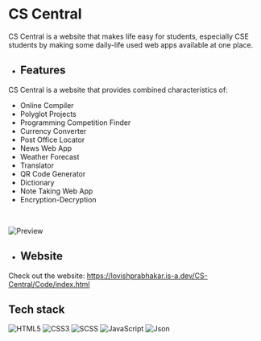 # CS Central
CS Central is a website that makes life easy for students, especially CSE students by making some daily-life used web apps available at one place.

- ## Features
CS Central is a website that provides combined characteristics of:
- Online Compiler
- Polyglot Projects
- Programming Competition Finder
- Currency Converter
- Post Office Locator
- News Web App
- Weather Forecast
- Translator
- QR Code Generator
- Dictionary
- Note Taking Web App
- Encryption-Decryption

<br>


![Preview](https://user-images.githubusercontent.com/89595539/194697064-e115e22c-b219-45a8-a1f7-b20359d1c166.png)


- ## Website

Check out the website: https://lovishprabhakar.is-a.dev/CS-Central/Code/index.html


## Tech stack

![HTML5](https://img.shields.io/badge/html-%23E34F26.svg?style=for-the-badge&logo=html5&logoColor=white)
![CSS3](https://img.shields.io/badge/css-%231572B6.svg?style=for-the-badge&logo=css3&logoColor=white)
![SCSS](https://img.shields.io/badge/scss-%231572B6.svg?style=for-the-badge&logo=scss3&logoColor=white)
![JavaScript](https://img.shields.io/badge/JavaScirpt-305FCB?style=for-the-badge&logo=JavaScript&logoColor=white)
![Json](https://img.shields.io/badge/Json-305FCB?style=for-the-badge&logo=Json&logoColor=white)
